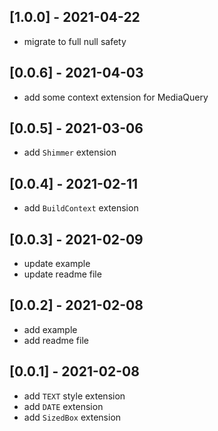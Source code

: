 
## [1.0.0] - 2021-04-22
* migrate to full null safety

## [0.0.6] - 2021-04-03
* add some context extension for MediaQuery

## [0.0.5] - 2021-03-06
* add `Shimmer` extension
## [0.0.4] - 2021-02-11
* add `BuildContext` extension
## [0.0.3] - 2021-02-09
* update example
* update readme file

## [0.0.2] - 2021-02-08
* add example
* add readme file


## [0.0.1] - 2021-02-08
* add `TEXT` style extension
* add `DATE` extension
* add `SizedBox` extension
